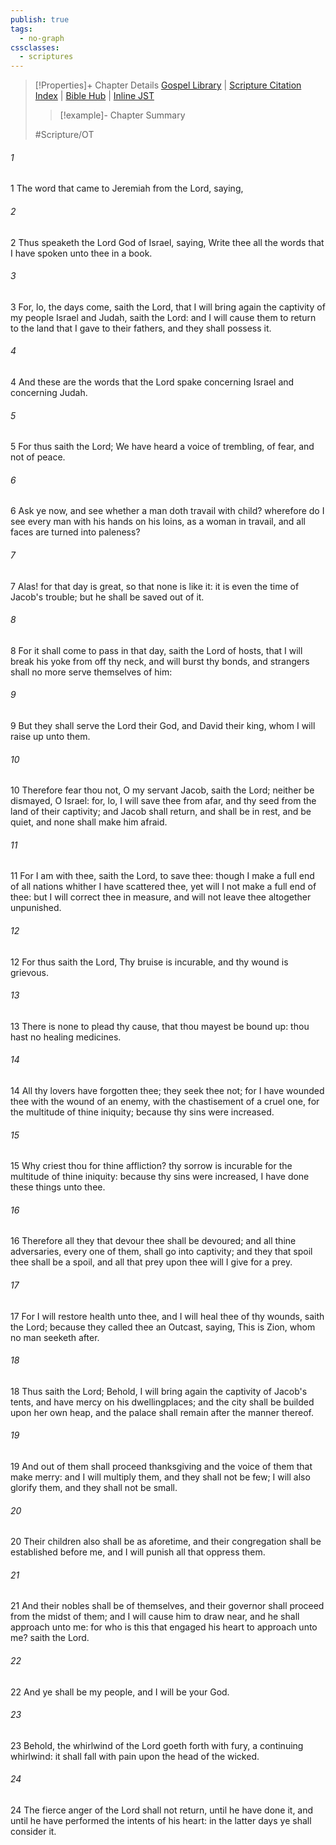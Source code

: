 ```yaml
---
publish: true
tags:
  - no-graph
cssclasses:
  - scriptures
---
```

>[!Properties]+ Chapter Details
>[Gospel Library](https://churchofjesuschrist.org/study/scriptures/ot/jer/30?lang=eng)    |    [Scripture Citation Index](https://scriptures.byu.edu/#07c1e::c07c1e)    |    [Bible Hub](https://biblehub.com/jeremiah/30.htm)    |    [Inline JST](https://scripturetoolbox.com/html/ic/Jeremiah/30.html)
>>[!example]- Chapter Summary
>> 
> 
>
>#Scripture/OT
###### 1
1 The word that came to Jeremiah from the Lord, saying,
###### 2
2 Thus speaketh the Lord God of Israel, saying, Write thee all the words that I have spoken unto thee in a book.
###### 3
3 For, lo, the days come, saith the Lord, that I will bring again the captivity of my people Israel and Judah, saith the Lord: and I will cause them to return to the land that I gave to their fathers, and they shall possess it.
###### 4
4 And these are the words that the Lord spake concerning Israel and concerning Judah.
###### 5
5 For thus saith the Lord; We have heard a voice of trembling, of fear, and not of peace.
###### 6
6 Ask ye now, and see whether a man doth travail with child? wherefore do I see every man with his hands on his loins, as a woman in travail, and all faces are turned into paleness?
###### 7
7 Alas! for that day is great, so that none is like it: it is even the time of Jacob's trouble; but he shall be saved out of it.
###### 8
8 For it shall come to pass in that day, saith the Lord of hosts, that I will break his yoke from off thy neck, and will burst thy bonds, and strangers shall no more serve themselves of him:
###### 9
9 But they shall serve the Lord their God, and David their king, whom I will raise up unto them.
###### 10
10 Therefore fear thou not, O my servant Jacob, saith the Lord; neither be dismayed, O Israel: for, lo, I will save thee from afar, and thy seed from the land of their captivity; and Jacob shall return, and shall be in rest, and be quiet, and none shall make him afraid.
###### 11
11 For I am with thee, saith the Lord, to save thee: though I make a full end of all nations whither I have scattered thee, yet will I not make a full end of thee: but I will correct thee in measure, and will not leave thee altogether unpunished.
###### 12
12 For thus saith the Lord, Thy bruise is incurable, and thy wound is grievous.
###### 13
13 There is none to plead thy cause, that thou mayest be bound up: thou hast no healing medicines.
###### 14
14 All thy lovers have forgotten thee; they seek thee not; for I have wounded thee with the wound of an enemy, with the chastisement of a cruel one, for the multitude of thine iniquity; because thy sins were increased.
###### 15
15 Why criest thou for thine affliction? thy sorrow is incurable for the multitude of thine iniquity: because thy sins were increased, I have done these things unto thee.
###### 16
16 Therefore all they that devour thee shall be devoured; and all thine adversaries, every one of them, shall go into captivity; and they that spoil thee shall be a spoil, and all that prey upon thee will I give for a prey.
###### 17
17 For I will restore health unto thee, and I will heal thee of thy wounds, saith the Lord; because they called thee an Outcast, saying, This is Zion, whom no man seeketh after.
###### 18
18 Thus saith the Lord; Behold, I will bring again the captivity of Jacob's tents, and have mercy on his dwellingplaces; and the city shall be builded upon her own heap, and the palace shall remain after the manner thereof.
###### 19
19 And out of them shall proceed thanksgiving and the voice of them that make merry: and I will multiply them, and they shall not be few; I will also glorify them, and they shall not be small.
###### 20
20 Their children also shall be as aforetime, and their congregation shall be established before me, and I will punish all that oppress them.
###### 21
21 And their nobles shall be of themselves, and their governor shall proceed from the midst of them; and I will cause him to draw near, and he shall approach unto me: for who is this that engaged his heart to approach unto me? saith the Lord.
###### 22
22 And ye shall be my people, and I will be your God.
###### 23
23 Behold, the whirlwind of the Lord goeth forth with fury, a continuing whirlwind: it shall fall with pain upon the head of the wicked.
###### 24
24 The fierce anger of the Lord shall not return, until he have done it, and until he have performed the intents of his heart: in the latter days ye shall consider it.
